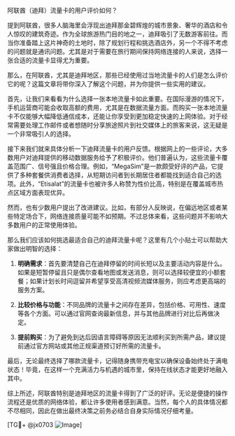 阿联酋（迪拜）流量卡的用户评价如何？

提到阿联酋，很多人脑海里会浮现出迪拜那金碧辉煌的城市景象、奢华的酒店和令人惊叹的建筑奇迹。作为全球旅游热门目的地之一，迪拜吸引了无数游客前往。而当你准备踏上这片神奇的土地时，除了规划行程和挑选酒店外，另一个不得不考虑的问题就是通讯问题。尤其是对于需要在旅行期间保持网络连接的人来说，选择一张合适的流量卡显得尤为重要。

那么，在阿联酋，尤其是迪拜地区，那些已经使用过当地流量卡的人们是怎么评价它的呢？这篇文章将带你深入了解这个问题，并为你提供一些实用的建议。

首先，让我们来看看为什么选择一张本地流量卡如此重要。在国际漫游的情况下，手机运营商可能会收取高额的费用，尤其是在数据流量方面。而购买一张本地流量卡不仅能够大幅降低通信成本，还能让你享受到更加稳定快速的上网体验。对于经常需要处理工作邮件或者想随时分享旅途照片到社交媒体上的旅客来说，这无疑是一个非常吸引人的选择。

接下来我们就来具体分析一下迪拜流量卡的用户反馈。根据网上的一些评论，大多数用户对迪拜提供的移动数据服务给予了积极评价。他们普遍认为，这些流量卡覆盖范围广、信号强且价格合理。例如，“MegaSim”是一款颇受好评的产品，它提供了多种套餐供消费者选择，从短期访问者到长期居住者都能找到适合自己的选项。此外，“Etisalat”的流量卡也被许多人称赞为性价比高，特别是在覆盖城市热点区域方面表现优异。

然而，也有少数用户提出了改进建议。比如，有部分人反映说，在偏远地区或者某些特定场合下，网络连接质量可能不如预期。不过总体来看，这些问题并不影响大多数用户的正常使用体验。

那么我们应该如何挑选最适合自己的迪拜流量卡呢？这里有几个小贴士可以帮助大家做出明智的选择：

1. **明确需求**：首先要清楚自己在迪拜停留的时间长短以及主要活动内容是什么。如果是短暂停留且只是偶尔查看地图或发送消息，则可以选择较便宜的小额套餐；如果计划长时间逗留并希望享受高清视频流媒体服务，则应考虑更高端的服务方案。

2. **比较价格与功能**：不同品牌的流量卡之间存在差异，包括价格、可用性、速度等各个方面。可以通过官网查询最新信息，并与其他品牌进行对比后再做决定。

3. **提前购买**：为了避免到达后因语言障碍等原因无法顺利买到所需产品，建议提前通过官方网站或其他正规渠道预订好所需的流量卡。

最后，无论最终选择了哪款流量卡，记得随身携带充电宝以确保设备始终处于满电状态！毕竟，在这样一个充满活力与机遇的城市里，保持在线状态才能更好地融入其中。

综上所述，阿联酋特别是迪拜地区的流量卡得到了广泛的好评。无论是便捷的操作流程还是优质的网络体验，都让许多使用者感到满意。当然，每个人的具体情况都不尽相同，因此在做出最终决策之前务必结合自身实际情况仔细考量。

[TG💪+ @jx0703 ![Image](https://github.com/user-attachments/assets/dbca1d08-cadb-493c-b0ec-ad6f7a83f270)]